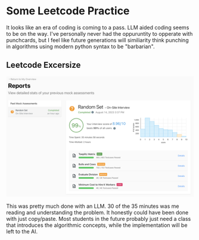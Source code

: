 # Some Leetcode Practice

It looks like an era of coding is coming to a pass. LLM aided coding seems to be on the way. I've personally never had the oppuruntity to opperate with punchcards, but I feel like future generations will similiarity think punching in algorithms using modern python syntax to be "barbarian".

## Leetcode Excersize

![Cheating?](./LeetcodeScreenshot.png)

This was pretty much done with an LLM. 30 of the 35 minutes was me reading and understanding the problem. It honestly could have been done with just copy/paste. Most students in the future probably just need a class that introduces the algorithmic concepts, while the implementation will be left to the AI.